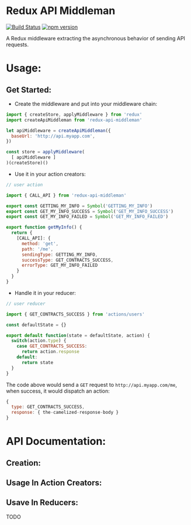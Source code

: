 # Redux API Middleman

[![Build Status](https://travis-ci.org/CodementorIO/redux-api-middleman.svg?branch=master)](https://travis-ci.org/CodementorIO/redux-api-middleman)
[![npm version](https://badge.fury.io/js/redux-api-middleman.svg)](https://badge.fury.io/js/redux-api-middleman)

A Redux middleware extracting the asynchronous behavior of sending API requests.


# Usage:

## Get Started:

- Create the middleware and put into your middleware chain:

```javascript
import { createStore, applyMiddleware } from 'redux'
import createApiMiddleman from 'redux-api-middleman'

let apiMiddleware = createApiMiddleman({
  baseUrl: 'http://api.myapp.com',
})

const store = applyMiddleware(
  [ apiMiddleware ]
)(createStore)()
```

- Use it in your action creators:

```javascript
// user action

import { CALL_API } from 'redux-api-middleman'

export const GETTING_MY_INFO = Symbol('GETTING_MY_INFO')
export const GET_MY_INFO_SUCCESS = Symbol('GET_MY_INFO_SUCCESS')
export const GET_MY_INFO_FAILED = Symbol('GET_MY_INFO_FAILED')

export function getMyInfo() {
  return {
    [CALL_API]: {
      method: 'get',
      path: '/me',
      sendingType: GETTING_MY_INFO,
      successType: GET_CONTRACTS_SUCCESS,
      errorType: GET_MY_INFO_FAILED
    }
  }
}
```

- Handle it in your reducer:

```javascript
// user reducer

import { GET_CONTRACTS_SUCCESS } from 'actions/users'

const defaultState = {}

export default function(state = defaultState, action) {
  switch(action.type) {
    case GET_CONTRACTS_SUCCESS:
      return action.response
    default:
      return state
  }
}

```

The code above would send a `GET` request to `http://api.myapp.com/me`,
when success, it would dispatch an action:

```javascript
{
  type: GET_CONTRACTS_SUCCESS,
  response: { the-camelized-response-body }
}
```

# API Documentation:

## Creation:
## Usage In Action Creators:
## Usave In Reducers:
TODO
